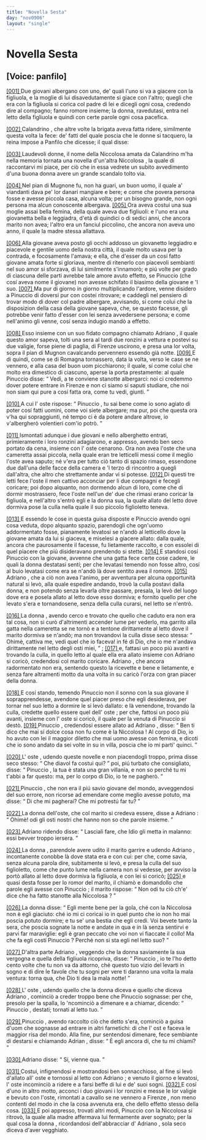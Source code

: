```yaml
---
title: "Novella Sesta"
day: "nov0906"
layout: "single"
---
```

<div id="nov0906" type="novella" who="panfilo">
 <h1>
  Novella Sesta
 </h1>
 <p>
  <h2>
   [Voice: panfilo]
  </h2>
 </p>
 <argument>
  <p>
   <a href="{{ site.baseurl }}enDecameron/nov0906#p09060001">
    [001]
   </a>
   Due giovani albergano con uno, de' quali l'uno si va a giacere con la figliuola, e la moglie di lui disavedutamente si giace con l'altro; quegli che era con la figliuola si corica col padre di lei e dicegli ogni cosa, credendo dire al compagno; fanno romore insieme; la donna, ravedutasi, entra nel letto della figliuola e quindi con certe parole ogni cosa pacefica.
  </p>
 </argument>
 <div3 type="commentary" who="author">
  <p>
   <a href="{{ site.baseurl }}enDecameron/nov0906#p09060002">
    [002]
   </a>
   <name persref="calandrino" type="person">
    Calandrino
   </name>
   , che altre volte la brigata aveva fatta ridere, similmente questa volta la fece: de' fatti del quale poscia che le donne si tacquero,
   <name persref="emilia" type="person">
    la reina
   </name>
   impose a
   <name persref="panfilo" type="person">
    Panfilo
   </name>
   che dicesse; il qual disse:
  </p>
 </div3>
 <div3 type="commentary" who="panfilo">
  <p>
   <a href="{{ site.baseurl }}enDecameron/nov0906#p09060003">
    [003]
   </a>
   Laudevoli donne, il nome della
   <name persref="niccolosa" type="person">
    Niccolosa
   </name>
   amata da
   <name persref="calandrino" type="person">
    Calandrino
   </name>
   m'ha nella memoria tornata una novella d'un'altra
   <name persref="niccolosa-0906" type="person">
    Niccolosa
   </name>
   , la quale di raccontarvi mi piace, per ci&ograve; che in essa vedrete un subito avvedimento d'una buona donna avere un grande scandalo tolto via.
  </p>
 </div3>
 <p>
  <a href="{{ site.baseurl }}enDecameron/nov0906#p09060004">
   [004]
  </a>
  Nel pian di
  <name placeref="mugnone" type="place">
   Mugnone
  </name>
  fu, non ha guari, un buon uomo, il quale a' viandanti dava pe' lor danari mangiare e bere; e come che povera persona fosse e avesse piccola casa, alcuna volta; per un bisogno grande, non ogni persona ma alcun conoscente albergava.
  <a href="{{ site.baseurl }}enDecameron/nov0906#p09060005">
   [005]
  </a>
  Ora aveva costui una sua moglie assai bella femina, della quale aveva due figliuoli: e l'uno era una giovanetta bella e leggiadra, d'et&agrave; di quindici o di sedici anni, che ancora marito non avea; l'altro era un fanciul piccolino, che ancora non aveva uno anno, il quale la madre stessa allattava.
 </p>
 <p>
  <a href="{{ site.baseurl }}enDecameron/nov0906#p09060006">
   [006]
  </a>
  Alla giovane aveva posto gli occhi addosso un giovanetto leggiadro e piacevole e gentile uomo della nostra citt&agrave;, il quale molto usava per la contrada, e focosamente l'amava; e ella, che d'esser da un cos&iacute; fatto giovane amata forte si gloriava, mentre di ritenerlo con piacevoli sembianti nel suo amor si sforzava, di lui similmente s'innamor&ograve;; e pi&uacute; volte per grado di ciascuna delle parti avrebbe tale amore avuto effetto, se
  <name persref="pinuccio" type="person">
   Pinuccio
  </name>
  (che cos&iacute; aveva nome il giovane) non avesse schifato il biasimo della giovane e 'l suo.
  <a href="{{ site.baseurl }}enDecameron/nov0906#p09060007">
   [007]
  </a>
  Ma pur di giorno in giorno multiplicando l'ardore, venne disidero a
  <name persref="pinuccio" type="person">
   Pinuccio
  </name>
  di doversi pur con costei ritrovare; e caddegli nel pensiero di trovar modo di dover col padre albergare, avvisando, s&iacute; come colui che la disposizion della casa della giovane sapeva, che, se questo facesse, gli potrebbe venir fatto d'esser con lei senza avvedersene persona; e come nell'animo gli venne, cos&iacute; senza indugio mand&ograve; a effetto.
 </p>
 <p>
  <a href="{{ site.baseurl }}enDecameron/nov0906#p09060008">
   [008]
  </a>
  Esso insieme con un suo fidato compagno chiamato
  <name persref="adriano" type="person">
   Adriano
  </name>
  , il quale questo amor sapeva, tolti una sera al tardi due ronzini a vettura e postevi su due valigie, forse piene di paglia, di
  <name placeref="firenze" type="place">
   Firenze
  </name>
  uscirono, e presa una lor volta, sopra il pian di
  <name placeref="mugnone" type="place">
   Mugnon
  </name>
  cavalcando pervennero essendo gi&agrave; notte.
  <a href="{{ site.baseurl }}enDecameron/nov0906#p09060009">
   [009]
  </a>
  E di quindi, come se di
  <name placeref="romagna" type="place">
   Romagna
  </name>
  tornassero, data la volta, verso le case se ne vennero, e alla casa del buon uom picchiarono; il quale, s&iacute; come colui che molto era dimestico di ciascuno, aperse la porta prestamente: al quale
  <name persref="pinuccio" type="person">
   Pinuccio
  </name>
  disse:
  <q direct="unspecified" who="pinuccio">
   Vedi, a te conviene stanotte albergarci: noi ci credemmo dover potere entrare in
   <name placeref="firenze" type="place">
    Firenze
   </name>
   e non ci siamo s&iacute; saputi studiare, che noi non siam qui pure a cos&iacute; fatta ora, come tu vedi, giunti.
  </q>
 </p>
 <p>
  <a href="{{ site.baseurl }}enDecameron/nov0906#p09060010">
   [010]
  </a>
  A cui l'
  <name persref="oste-0906" type="person">
   oste
  </name>
  rispose:
  <q direct="unspecified" who="oste-0906">
   <name persref="pinuccio" type="person">
    Pinuccio
   </name>
   , tu sai bene come io sono agiato di poter cos&iacute; fatti uomini, come voi siete albergare; ma pur, poi che questa ora v'ha qui sopraggiunti, n&eacute; tempo ci &egrave; da potere andare altrove, io v'albergher&ograve; volentieri com'io potr&ograve;.
  </q>
 </p>
 <p>
  <a href="{{ site.baseurl }}enDecameron/nov0906#p09060011">
   [011]
  </a>
  Ismontati adunque i due giovani e nello alberghetto entrati, primieramente i loro ronzini adagiarono, e appresso, avendo ben seco portato da cena, insieme con l'
  <name persref="oste-0906" type="person">
   oste
  </name>
  cenarono. Ora non avea l'oste che una cameretta assai piccola, nella quale eran tre letticelli messi come il meglio l'oste avea saputo; n&eacute; v'era per tutto ci&ograve; tanto di spazio rimaso, essendone due dall'una delle facce della camera e 'l terzo di rincontro a quegli dall'altra, che altro che strettamente andar vi si potesse.
  <a href="{{ site.baseurl }}enDecameron/nov0906#p09060012">
   [012]
  </a>
  Di questi tre letti fece l'oste il men cattivo acconciar per li due compagni e fecegli coricare; poi dopo alquanto, non dormendo alcun di loro, come che di dormir mostrassero, fece l'oste nell'un de' due che rimasi erano coricar la figliuola, e nell'altro s'entr&ograve; egli e la
  <name persref="donna-0906" type="person">
   donna
  </name>
  sua, la quale allato del letto dove dormiva pose la culla nella quale il suo piccolo figlioletto teneva.
 </p>
 <p>
  <a href="{{ site.baseurl }}enDecameron/nov0906#p09060013">
   [013]
  </a>
  E essendo le cose in questa guisa disposte e
  <name persref="pinuccio" type="person">
   Pinuccio
  </name>
  avendo ogni cosa veduta, dopo alquanto spazio, parendogli che ogn'uomo addormentato fosse, pianamente levatosi se n'and&ograve; al letticello dove la giovane amata da lui si giaceva, e miselesi a giacere allato: dalla quale, ancora che paurosamente il facesse, fu lietamente raccolto, e con essolei di quel piacere che pi&uacute; disideravano prendendo si stette.
  <a href="{{ site.baseurl }}enDecameron/nov0906#p09060014">
   [014]
  </a>
  E standosi cos&iacute;
  <name persref="pinuccio" type="person">
   Pinuccio
  </name>
  con la giovane, avvenne che una gatta fece certe cose cadere, le quali la
  <name persref="donna-0906" type="person">
   donna
  </name>
  destatasi sent&iacute;; per che levatasi temendo non fosse altro, cos&iacute; al buio levatasi come era se n'and&ograve; l&agrave; dove sentito avea il romore.
  <a href="{{ site.baseurl }}enDecameron/nov0906#p09060015">
   [015]
  </a>
  <name persref="adriano" type="person">
   Adriano
  </name>
  , che a ci&ograve; non avea l'animo, per avventura per alcuna opportunit&agrave; natural si lev&ograve;, alla quale espedire andando, trov&ograve; la culla postavi dalla donna, e non potendo senza levarla oltre passare, presala, la lev&ograve; del luogo dove era e posela allato al letto dove esso dormiva; e fornito quello per che levato s'era e tornandosene, senza della culla curarsi, nel letto se n'entr&ograve;.
 </p>
 <p>
  <a href="{{ site.baseurl }}enDecameron/nov0906#p09060016">
   [016]
  </a>
  La
  <name persref="donna-0906" type="person">
   donna
  </name>
  , avendo cerco e trovato che quello che caduto era non era tal cosa, non si cur&ograve; d'altrimenti accender lume per vederlo, ma garrito alla gatta nella cameretta se ne torn&ograve; e a tentone dirittamente al letto dove il marito dormiva se n'and&ograve;; ma non trovandovi la culla disse seco stessa:
  <q direct="unspecified" who="donna-0906">
   Ohim&egrave;, cattiva me, vedi quel che io faceva! in f&eacute; di Dio, che io me n'andava dirittamente nel letto degli osti miei,
  </q>
  ;
  <a href="{{ site.baseurl }}enDecameron/nov0906#p09060017">
   [017]
  </a>
  e, fattasi un poco pi&uacute; avanti e trovando la culla, in quello letto al quale ella era allato insieme con
  <name persref="adriano" type="person">
   Adriano
  </name>
  si coric&ograve;, credendosi col marito coricare.
  <name persref="adriano" type="person">
   Adriano
  </name>
  , che ancora radormentato non era, sentendo questo la ricevette e bene e lietamente, e senza fare altramenti motto da una volta in su caric&ograve; l'orza con gran piacer della donna.
 </p>
 <p>
  <a href="{{ site.baseurl }}enDecameron/nov0906#p09060018">
   [018]
  </a>
  E cos&iacute; stando, temendo
  <name persref="pinuccio" type="person">
   Pinuccio
  </name>
  non il sonno con la sua giovane il soprapprendesse, avendone quel piacer preso che egli desiderava, per tornar nel suo letto a dormire le si lev&ograve; dallato: e l&agrave; venendone, trovando la culla, credette quello essere quel dell'
  <name persref="oste-0906" type="person">
   oste
  </name>
  ; per che, fattosi un poco pi&uacute; avanti, insieme con l'
  <name persref="oste-0906" type="person">
   oste
  </name>
  si coric&ograve;, il quale per la venuta di
  <name persref="pinuccio" type="person">
   Pinuccio
  </name>
  si dest&ograve;.
  <a href="{{ site.baseurl }}enDecameron/nov0906#p09060019">
   [019]
  </a>
  <name persref="pinuccio" type="person">
   Pinuccio
  </name>
  , credendosi essere allato ad
  <name persref="adriano" type="person">
   Adriano
  </name>
  , disse:
  <q direct="unspecified" who="pinuccio">
   Ben ti dico che mai s&iacute; dolce cosa non fu come &egrave; la
   <name persref="niccolosa-0906" type="person">
    Niccolosa
   </name>
   ! Al corpo di Dio, io ho avuto con lei il maggior diletto che mai uomo avesse con femina, e dicoti che io sono andato da sei volte in su in villa, poscia che io mi parti' quinci.
  </q>
 </p>
 <p>
  <a href="{{ site.baseurl }}enDecameron/nov0906#p09060020">
   [020]
  </a>
  L'
  <name persref="oste-0906" type="person">
   oste
  </name>
  , udendo queste novelle e non piacendogli troppo, prima disse seco stesso:
  <q direct="unspecified" who="oste-0906">
   Che diavol fa costui qui?
  </q>
  poi, pi&uacute; turbato che consigliato, disse:
  <q direct="unspecified" who="oste-0906">
   <name persref="pinuccio" type="person">
    Pinuccio
   </name>
   , la tua &egrave; stata una gran villania, e non so perch&eacute; tu mi t'abbi a far questo: ma, per lo corpo di Dio, io te ne pagher&ograve;.
  </q>
 </p>
 <p>
  <a href="{{ site.baseurl }}enDecameron/nov0906#p09060021">
   [021]
  </a>
  <name persref="pinuccio" type="person">
   Pinuccio
  </name>
  , che non era il pi&uacute; savio giovane del mondo, avveggendosi del suo errore, non ricorse ad emendare come meglio avesse potuto, ma disse:
  <q direct="unspecified" who="pinuccio">
   Di che mi pagherai? Che mi potrest&uacute; far tu?
  </q>
 </p>
 <p>
  <a href="{{ site.baseurl }}enDecameron/nov0906#p09060022">
   [022]
  </a>
  La
  <name persref="donna-0906" type="person">
   donna
  </name>
  dell'oste, che col marito si credeva essere, disse a
  <name persref="adriano" type="person">
   Adriano
  </name>
  :
  <q direct="unspecified" who="donna-0906">
   Ohim&egrave;! odi gli osti nostri che hanno non so che parole insieme.
  </q>
 </p>
 <p>
  <a href="{{ site.baseurl }}enDecameron/nov0906#p09060023">
   [023]
  </a>
  <name persref="adriano" type="person">
   Adriano
  </name>
  ridendo disse:
  <q direct="unspecified" who="adriano">
   Lasciali fare, che Idio gli metta in malanno: essi bevver troppo iersera.
  </q>
 </p>
 <p>
  <a href="{{ site.baseurl }}enDecameron/nov0906#p09060024">
   [024]
  </a>
  La
  <name persref="donna-0906" type="person">
   donna
  </name>
  , parendole avere udito il marito garrire e udendo
  <name persref="adriano" type="person">
   Adriano
  </name>
  , incontanente conobbe l&agrave; dove stata era e con cui: per che, come savia, senza alcuna parola dire, subitamente si lev&ograve;, e presa la culla del suo figlioletto, come che punto lume nella camera non si vedesse, per avviso la port&ograve; allato al letto dove dormiva la figliuola, e con lei si coric&ograve;;
  <a href="{{ site.baseurl }}enDecameron/nov0906#p09060025">
   [025]
  </a>
  e quasi desta fosse per lo romor del marito, il chiam&ograve; e domandollo che parole egli avesse con
  <name persref="pinuccio" type="person">
   Pinuccio
  </name>
  ; il marito rispose:
  <q direct="unspecified" who="oste-0906">
   Non odi tu ci&ograve; ch'e' dice che ha fatto stanotte alla
   <name persref="niccolosa-0906" type="person">
    Niccolosa
   </name>
   ?
  </q>
 </p>
 <p>
  <a href="{{ site.baseurl }}enDecameron/nov0906#p09060026">
   [026]
  </a>
  La
  <name persref="donna-0906" type="person">
   donna
  </name>
  disse:
  <q direct="unspecified" who="donna-0906">
   Egli mente bene per la gola, ch&eacute; con la
   <name persref="niccolosa-0906" type="person">
    Niccolosa
   </name>
   non &egrave; egli giaciuto: ch&eacute; io mi ci coricai io in quel punto che io non ho mai poscia potuto dormire; e tu se' una bestia che egli credi. Voi bevete tanto la sera, che poscia sognate la notte e andate in qua e in l&agrave; senza sentirvi e parvi far maraviglie: egli &egrave; gran peccato che voi non vi fiaccate il collo! Ma che fa egli cost&iacute;
   <name persref="pinuccio" type="person">
    Pinuccio
   </name>
   ? Perch&eacute; non si sta egli nel letto suo?
  </q>
 </p>
 <p>
  <a href="{{ site.baseurl }}enDecameron/nov0906#p09060027">
   [027]
  </a>
  D'altra parte
  <name persref="adriano" type="person">
   Adriano
  </name>
  , veggendo che la
  <name persref="donna-0906" type="person">
   donna
  </name>
  saviamente la sua vergogna e quella della figliuola ricopriva, disse:
  <q direct="unspecified" who="adriano">
   <name persref="pinuccio" type="person">
    Pinuccio
   </name>
   , io te l'ho detto cento volte che tu non va da attorno, ch&eacute; questo tuo vizio del levarti in sogno e di dire le favole che tu sogni per vere ti daranno una volta la mala ventura: torna qua, che Dio ti dea la mala notte!
  </q>
 </p>
 <p>
  <a href="{{ site.baseurl }}enDecameron/nov0906#p09060028">
   [028]
  </a>
  L'
  <name persref="oste-0906" type="person">
   oste
  </name>
  , udendo quello che la
  <name persref="donna-0906" type="person">
   donna
  </name>
  diceva e quello che diceva
  <name persref="adriano" type="person">
   Adriano
  </name>
  , cominci&ograve; a creder troppo bene che
  <name persref="pinuccio" type="person">
   Pinuccio
  </name>
  sognasse: per che, presolo per la spalla, lo 'ncominci&ograve; a dimenare e a chiamar, dicendo:
  <q direct="unspecified" who="oste-0906">
   <name persref="pinuccio" type="person">
    Pinuccio
   </name>
   , destati; tornati al letto tuo.
  </q>
 </p>
 <p>
  <a href="{{ site.baseurl }}enDecameron/nov0906#p09060029">
   [029]
  </a>
  <name persref="pinuccio" type="person">
   Pinuccio
  </name>
  , avendo raccolto ci&ograve; che detto s'era, cominci&ograve; a guisa d'uom che sognasse ad entrare in altri farnetichi: di che l'
  <name persref="oste-0906" type="person">
   ost
  </name>
  e faceva le maggior risa del mondo. Alla fine, pur sentendosi dimenare, fece sembiante di destarsi e chiamando
  <name persref="adriano" type="person">
   Adrian
  </name>
  , disse:
  <q direct="unspecified" who="pinuccio">
   &Egrave; egli ancora d&iacute;, che tu mi chiami?
  </q>
 </p>
 <p>
  <a href="{{ site.baseurl }}enDecameron/nov0906#p09060030">
   [030]
  </a>
  <name persref="adriano" type="person">
   Adriano
  </name>
  disse:
  <q direct="unspecified" who="adriano">
   S&iacute;, vienne qua.
  </q>
 </p>
 <p>
  <a href="{{ site.baseurl }}enDecameron/nov0906#p09060031">
   [031]
  </a>
  Costui, infignendosi e mostrandosi ben sonnacchioso, al fine si lev&ograve; d'allato all'
  <name persref="oste-0906" type="person">
   oste
  </name>
  e tornossi al letto con
  <name persref="adriano" type="person">
   Adriano
  </name>
  ; e venuto il giorno e levatosi, l'
  <name persref="oste-0906" type="person">
   oste
  </name>
  incominci&ograve; a ridere e a farsi beffe di lui e de' suoi sogni.
  <a href="{{ site.baseurl }}enDecameron/nov0906#p09060032">
   [032]
  </a>
  E cos&iacute; d'uno in altro motto, acconci i duo giovani i lor ronzini e messe le lor valigie e bevuto con l'oste, rimontati a cavallo se ne vennero a
  <name placeref="firenze" type="place">
   Firenze
  </name>
  , non meno contenti del modo in che la cosa avvenuta era, che dello effetto stesso della cosa.
  <a href="{{ site.baseurl }}enDecameron/nov0906#p09060033">
   [033]
  </a>
  E poi appresso, trovati altri modi,
  <name persref="pinuccio" type="person">
   Pinuccio
  </name>
  con la
  <name persref="niccolosa-0906" type="person">
   Niccolosa
  </name>
  si ritrov&ograve;, la quale alla madre affermava lui fermamente aver sognato; per la qual cosa la
  <name persref="donna-0906" type="person">
   donna
  </name>
  , ricordandosi dell'abbracciar d'
  <name persref="adriano" type="person">
   Adriano
  </name>
  , sola seco diceva d'aver vegghiato.
 </p>
</div>
